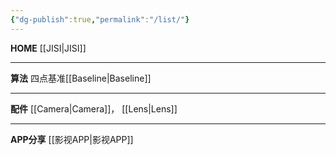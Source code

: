 ```yaml
---
{"dg-publish":true,"permalink":"/list/"}
---
```



**HOME**
[[JISI\|JISI]]

---
**算法**
四点基准[[Baseline\|Baseline]]

---
**配件**
[[Camera\|Camera]]，    [[Lens\|Lens]]

---
**APP分享**
[[影视APP\|影视APP]]